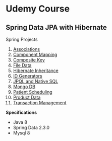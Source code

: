 # Udemy Course

## Spring Data JPA with Hibernate

Spring Projects

1. [Associations](https://github.com/cinco-pata5/springdata/tree/master/associations)
2. [Component Mapping](https://github.com/cinco-pata5/springdata/tree/master/componentmapping)
3. [Composite Key](https://github.com/cinco-pata5/springdata/tree/master/compositekey)
4. [File Data](https://github.com/cinco-pata5/springdata/tree/master/filedata)
5. [Hibernate Inheritance](https://github.com/cinco-pata5/springdata/tree/master/hibernateinheritance)
5. [ID Generators](https://github.com/cinco-pata5/springdata/tree/master/idgenerators)
7. [JPQL and Native SQL](https://github.com/cinco-pata5/springdata/tree/master/jpqlandnativesql)
8. [Mongo DB](https://github.com/cinco-pata5/springdata/tree/master/mongodemo)
9. [Patient Scheduling](https://github.com/cinco-pata5/springdata/tree/master/patientscheduling)
10. [Product Data](https://github.com/cinco-pata5/springdata/tree/master/productdata)
11. [Transaction Management](https://github.com/cinco-pata5/springdata/tree/master/transactionmanagement)


**Specifications**
* Java 8
* Spring Data 2.3.0
* Mysql 8